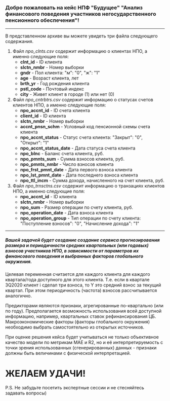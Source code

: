 ### Добро пожаловать на кейс НПФ "Будущее" "Анализ финансового поведения участников негосударственного пенсионного обеспечения"!
***
В представленном архиве вы можете увидеть три файла следующего содержания.
1. Файл *npo_clnts.csv* содержит информацию о клиентах НПО, а именно следующие поля:
	- **clnt_id** - ID клиента
	- **slctn_nmbr** - Номер выборки
	- **gndr** - Пол клиента: "м": "0", "ж": "1"
	- **age** - Возраст клиента, лет
	- **brth_yr** - Год рождения клиента
	- **pstl_code** - Почтовый индекс
	- **city** - Живет клиент в городе (1) или нет (0)
2. Файл *npo_cntrbtrs.csv* содержит информацию о статусах счетов клиентов НПО, а именно следующие поля:
	- **npo_accnt_id** - ID счета клиента
	- **client_id** - ID клиента
	- **slctn_nmbr** - Номер выборки
	- **accnt_pnsn_schm** - Условный код пенсионной схемы счета клиента
	- **npo_accnt_status** - Статус счета клиента: "Закрыт": "0", "Открыт": "1"
	- **npo_accnt_status_date** - Дата статуса счета клиента
	- **npo_blnc** - Баланс счета клиента, руб.
	- **npo_pmnts_sum** - Сумма взносов клиента, руб.
	- **npo_pmnts_nmbr** - Число взносов клиента
	- **npo_frst_pmnt_date** - Дата первого взноса клиента
	- **npo_lst_pmnt_date** - Дата последнего взноса клиента 
	- **npo_ttl_incm** - Сумма дохода, начисленного на счет клиента, руб.
3. Файл *npo_trnsctns.csv* содержит информацию о транзациях клиентов НПО, а именно следующие поля:
	- **npo_accnt_id** - ID клиента
	- **slctn_nmbr** - Номер выборки
	- **npo_sum** - Размер операции по счету клиента, руб.
	- **npo_operation_date** - Дата взноса клиента
	- **npo_operation_group** - Тип операции по счету клиента: "Поступление взносов": "0", "Начисление дохода": "1"

***

##### Вашей задачей будет создание создание сервиса прогнозирования размера и периодичности средних квартальных (или годовых) взносов участников НПО, в зависимости от параметров их финансового поведения и выбранных факторов глобального окружения.

Целевая переменная считается для каждого клиента для каждого квартала/года доступного для этого клиента. Т.е. если в квартале 3Q2020 клиент i сделал три взноса, то Y это средний взнос за текущий квартал. При этом периодичность (частота) взносов рассчитывается аналогично.

Предикторами являются признаки, агрегированные по-квартально (или по году). Предполагается возможность использования всей доступной информацию, например, квартальных ставок рефинансирования ЦБ. Макроэкономические факторы (факторы глобального окружения) необходимо выбрать самостоятельно из открытых источников. 

При оценке решения кейса будет учитываться не только объективное качество модели по метрикам MAE и R2, но и её интерпретируемость с точки зрения использованных (сгенерированных) данных - признаки должны быть величинами с физической интерпретацией.

# ЖЕЛАЕМ УДАЧИ!

P.S. Не забудьте посетить экспертные сессии и не стесняйтесь задавать вопросы)